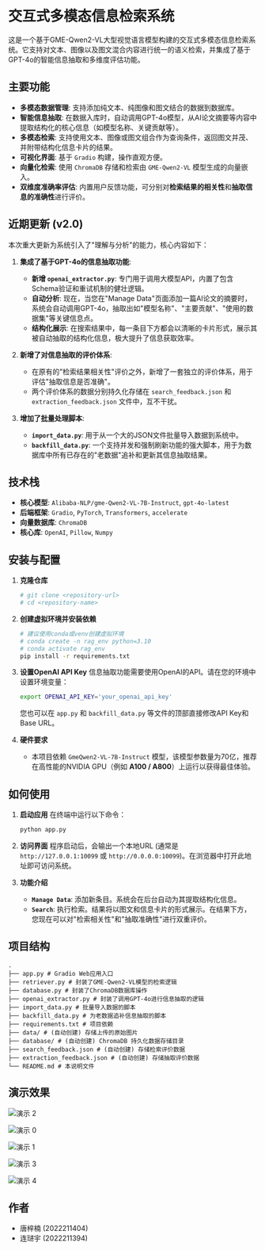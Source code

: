 # 交互式多模态信息检索系统

这是一个基于GME-Qwen2-VL大型视觉语言模型构建的交互式多模态信息检索系统。它支持对文本、图像以及图文混合内容进行统一的语义检索，并集成了基于GPT-4o的智能信息抽取和多维度评估功能。

## 主要功能

- **多模态数据管理**: 支持添加纯文本、纯图像和图文结合的数据到数据库。
- **智能信息抽取**: 在数据入库时，自动调用GPT-4o模型，从AI论文摘要等内容中提取结构化的核心信息（如模型名称、关键贡献等）。
- **多模态检索**: 支持使用文本、图像或图文组合作为查询条件，返回图文并茂、并附带结构化信息卡片的结果。
- **可视化界面**: 基于 `Gradio` 构建，操作直观方便。
- **向量化检索**: 使用 `ChromaDB` 存储和检索由 `GME-Qwen2-VL` 模型生成的向量嵌入。
- **双维度准确率评估**: 内置用户反馈功能，可分别对**检索结果的相关性**和**抽取信息的准确性**进行评价。

## 近期更新 (v2.0)

本次重大更新为系统引入了"理解与分析"的能力，核心内容如下：

1.  **集成了基于GPT-4o的信息抽取功能**:
    -   **新增 `openai_extractor.py`**: 专门用于调用大模型API，内置了包含Schema验证和重试机制的健壮逻辑。
    -   **自动分析**: 现在，当您在"Manage Data"页面添加一篇AI论文的摘要时，系统会自动调用GPT-4o，抽取出如"模型名称"、"主要贡献"、"使用的数据集"等关键信息点。
    -   **结构化展示**: 在搜索结果中，每一条目下方都会以清晰的卡片形式，展示其被自动抽取的结构化信息，极大提升了信息获取效率。

2.  **新增了对信息抽取的评价体系**:
    -   在原有的"检索结果相关性"评价之外，新增了一套独立的评价体系，用于评估"抽取信息是否准确"。
    -   两个评价体系的数据分别持久化存储在 `search_feedback.json` 和 `extraction_feedback.json` 文件中，互不干扰。

3.  **增加了批量处理脚本**:
    -   **`import_data.py`**: 用于从一个大的JSON文件批量导入数据到系统中。
    -   **`backfill_data.py`**: 一个支持并发和强制刷新功能的强大脚本，用于为数据库中所有已存在的"老数据"追补和更新其信息抽取结果。

## 技术栈

- **核心模型**: `Alibaba-NLP/gme-Qwen2-VL-7B-Instruct`, `gpt-4o-latest`
- **后端框架**: `Gradio`, `PyTorch`, `Transformers`, `accelerate`
- **向量数据库**: `ChromaDB`
- **核心库**: `OpenAI`, `Pillow`, `Numpy`

## 安装与配置

1.  **克隆仓库**
    ```bash
    # git clone <repository-url>
    # cd <repository-name>
    ```

2.  **创建虚拟环境并安装依赖**
    ```bash
    # 建议使用conda或venv创建虚拟环境
    # conda create -n rag_env python=3.10
    # conda activate rag_env
    pip install -r requirements.txt
    ```

3.  **设置OpenAI API Key**
    信息抽取功能需要使用OpenAI的API。请在您的环境中设置环境变量：
    ```bash
    export OPENAI_API_KEY='your_openai_api_key'
    ```
    您也可以在 `app.py` 和 `backfill_data.py` 等文件的顶部直接修改API Key和Base URL。

4.  **硬件要求**
    - 本项目依赖 `GmeQwen2-VL-7B-Instruct` 模型，该模型参数量为70亿，推荐在高性能的NVIDIA GPU（例如 **A100 / A800**）上运行以获得最佳体验。

## 如何使用

1.  **启动应用**
    在终端中运行以下命令：
    ```bash
    python app.py
    ```

2.  **访问界面**
    程序启动后，会输出一个本地URL (通常是 `http://127.0.0.1:10099` 或 `http://0.0.0.0:10099`)。在浏览器中打开此地址即可访问系统。

3.  **功能介绍**
    - **`Manage Data`**: 添加新条目。系统会在后台自动为其提取结构化信息。
    - **`Search`**: 执行检索。结果将以图文和信息卡片的形式展示。在结果下方，您现在可以对"检索相关性"和"抽取准确性"进行双重评价。

## 项目结构
```
.
├── app.py # Gradio Web应用入口
├── retriever.py # 封装了GME-Qwen2-VL模型的检索逻辑
├── database.py # 封装了ChromaDB数据库操作
├── openai_extractor.py # 封装了调用GPT-4o进行信息抽取的逻辑
├── import_data.py # 批量导入数据的脚本
├── backfill_data.py # 为老数据追补信息抽取的脚本
├── requirements.txt # 项目依赖
├── data/ # (自动创建) 存储上传的原始图片
├── database/ # (自动创建) ChromaDB 持久化数据存储目录
├── search_feedback.json # (自动创建) 存储检索评价数据
├── extraction_feedback.json # (自动创建) 存储抽取评价数据
└── README.md # 本说明文件
```

## 演示效果

![演示 2](demo/2.png)

![演示 0](demo/0.png)

![演示 1](demo/1.png)

![演示 3](demo/3.png)

![演示 4](demo/4.png)

## 作者

- 唐梓楠 (2022211404)
- 连琎宇 (2022211394) 
